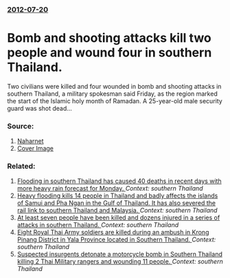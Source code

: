 ### [2012-07-20](/news/2012/07/20/index.md)

# Bomb and shooting attacks kill two people and wound four in southern Thailand. 

Two civilians were killed and four wounded in bomb and shooting attacks in southern Thailand, a military spokesman said Friday, as the region marked the start of the Islamic holy month of Ramadan. A 25-year-old male security guard was shot dead...


### Source:

1. [Naharnet](http://www.naharnet.com/stories/en/47183-two-killed-four-wounded-in-thai-south-as-ramadan-starts)
1. [Cover Image](http://images3.naharnet.com/images/45833/w140.jpg?1342762660)

### Related:

1. [Flooding in southern Thailand has caused 40 deaths in recent days with more heavy rain forecast for Monday. ](/news/2017/01/15/flooding-in-southern-thailand-has-caused-40-deaths-in-recent-days-with-more-heavy-rain-forecast-for-monday.md) _Context: southern Thailand_
2. [ Heavy flooding kills 14 people in Thailand and badly affects the islands of Samui and Pha Ngan in the Gulf of Thailand. It has also severed the rail link to southern Thailand and Malaysia. ](/news/2016/12/6/heavy-flooding-kills-14-people-in-thailand-and-badly-affects-the-islands-of-samui-and-pha-ngan-in-the-gulf-of-thailand-it-has-also-severed.md) _Context: southern Thailand_
3. [At least seven people have been killed and dozens injured in a series of attacks in southern Thailand. ](/news/2015/07/11/at-least-seven-people-have-been-killed-and-dozens-injured-in-a-series-of-attacks-in-southern-thailand.md) _Context: southern Thailand_
4. [Eight Royal Thai Army soldiers are killed during an ambush in Krong Pinang District in Yala Province located in Southern Thailand. ](/news/2013/06/29/eight-royal-thai-army-soldiers-are-killed-during-an-ambush-in-krong-pinang-district-in-yala-province-located-in-southern-thailand.md) _Context: southern Thailand_
5. [Suspected insurgents detonate a motorcycle bomb in Southern Thailand killing 2 Thai Military rangers and wounding 11 people. ](/news/2013/03/2/suspected-insurgents-detonate-a-motorcycle-bomb-in-southern-thailand-killing-2-thai-military-rangers-and-wounding-11-people.md) _Context: southern Thailand_
